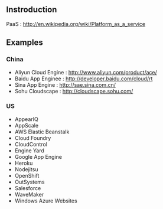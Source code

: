 
## Instroduction
PaaS : http://en.wikipedia.org/wiki/Platform_as_a_service

## Examples

### China

* Aliyun Cloud Engine : http://www.aliyun.com/product/ace/
* Baidu App Enginee : http://developer.baidu.com/cloud/rt
* Sina App Engine : http://sae.sina.com.cn/
* Sohu Cloudscape : http://cloudscape.sohu.com/

### US

* AppearIQ
* AppScale
* AWS Elastic Beanstalk
* Cloud Foundry
* CloudControl
* Engine Yard
* Google App Engine
* Heroku
* Nodejitsu
* OpenShift
* OutSystems
* Salesforce
* WaveMaker
* Windows Azure Websites
